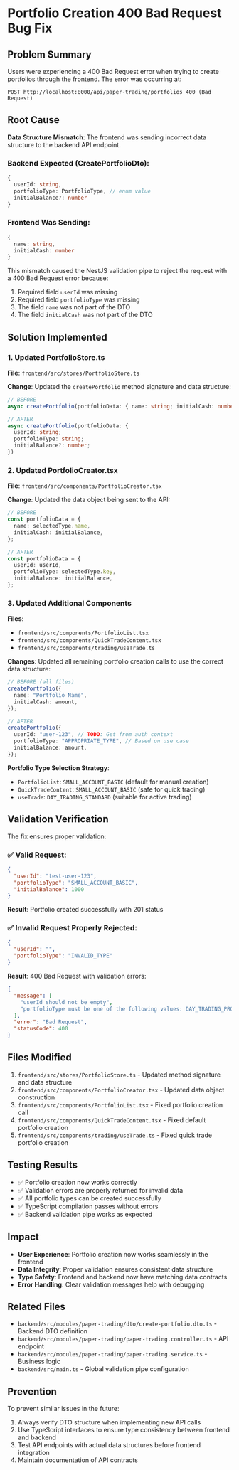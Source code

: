 # Portfolio Creation 400 Bad Request Bug Fix

## Problem Summary

Users were experiencing a 400 Bad Request error when trying to create portfolios through the frontend. The error was occurring at:

```
POST http://localhost:8000/api/paper-trading/portfolios 400 (Bad Request)
```

## Root Cause

**Data Structure Mismatch**: The frontend was sending incorrect data structure to the backend API endpoint.

### Backend Expected (CreatePortfolioDto):

```typescript
{
  userId: string,
  portfolioType: PortfolioType, // enum value
  initialBalance?: number
}
```

### Frontend Was Sending:

```typescript
{
  name: string,
  initialCash: number
}
```

This mismatch caused the NestJS validation pipe to reject the request with a 400 Bad Request error because:

1. Required field `userId` was missing
2. Required field `portfolioType` was missing
3. The field `name` was not part of the DTO
4. The field `initialCash` was not part of the DTO

## Solution Implemented

### 1. Updated PortfolioStore.ts

**File**: `frontend/src/stores/PortfolioStore.ts`

**Change**: Updated the `createPortfolio` method signature and data structure:

```typescript
// BEFORE
async createPortfolio(portfolioData: { name: string; initialCash: number })

// AFTER
async createPortfolio(portfolioData: {
  userId: string;
  portfolioType: string;
  initialBalance?: number;
})
```

### 2. Updated PortfolioCreator.tsx

**File**: `frontend/src/components/PortfolioCreator.tsx`

**Change**: Updated the data object being sent to the API:

```typescript
// BEFORE
const portfolioData = {
  name: selectedType.name,
  initialCash: initialBalance,
};

// AFTER
const portfolioData = {
  userId: userId,
  portfolioType: selectedType.key,
  initialBalance: initialBalance,
};
```

### 3. Updated Additional Components

**Files**:

- `frontend/src/components/PortfolioList.tsx`
- `frontend/src/components/QuickTradeContent.tsx`
- `frontend/src/components/trading/useTrade.ts`

**Changes**: Updated all remaining portfolio creation calls to use the correct data structure:

```typescript
// BEFORE (all files)
createPortfolio({
  name: "Portfolio Name",
  initialCash: amount,
});

// AFTER
createPortfolio({
  userId: "user-123", // TODO: Get from auth context
  portfolioType: "APPROPRIATE_TYPE", // Based on use case
  initialBalance: amount,
});
```

**Portfolio Type Selection Strategy**:

- `PortfolioList`: `SMALL_ACCOUNT_BASIC` (default for manual creation)
- `QuickTradeContent`: `SMALL_ACCOUNT_BASIC` (safe for quick trading)
- `useTrade`: `DAY_TRADING_STANDARD` (suitable for active trading)

## Validation Verification

The fix ensures proper validation:

### ✅ Valid Request:

```json
{
  "userId": "test-user-123",
  "portfolioType": "SMALL_ACCOUNT_BASIC",
  "initialBalance": 1000
}
```

**Result**: Portfolio created successfully with 201 status

### ✅ Invalid Request Properly Rejected:

```json
{
  "userId": "",
  "portfolioType": "INVALID_TYPE"
}
```

**Result**: 400 Bad Request with validation errors:

```json
{
  "message": [
    "userId should not be empty",
    "portfolioType must be one of the following values: DAY_TRADING_PRO, DAY_TRADING_STANDARD, SMALL_ACCOUNT_BASIC, MICRO_ACCOUNT_STARTER"
  ],
  "error": "Bad Request",
  "statusCode": 400
}
```

## Files Modified

1. `frontend/src/stores/PortfolioStore.ts` - Updated method signature and data structure
2. `frontend/src/components/PortfolioCreator.tsx` - Updated data object construction
3. `frontend/src/components/PortfolioList.tsx` - Fixed portfolio creation call
4. `frontend/src/components/QuickTradeContent.tsx` - Fixed default portfolio creation
5. `frontend/src/components/trading/useTrade.ts` - Fixed quick trade portfolio creation

## Testing Results

- ✅ Portfolio creation now works correctly
- ✅ Validation errors are properly returned for invalid data
- ✅ All portfolio types can be created successfully
- ✅ TypeScript compilation passes without errors
- ✅ Backend validation pipe works as expected

## Impact

- **User Experience**: Portfolio creation now works seamlessly in the frontend
- **Data Integrity**: Proper validation ensures consistent data structure
- **Type Safety**: Frontend and backend now have matching data contracts
- **Error Handling**: Clear validation messages help with debugging

## Related Files

- `backend/src/modules/paper-trading/dto/create-portfolio.dto.ts` - Backend DTO definition
- `backend/src/modules/paper-trading/paper-trading.controller.ts` - API endpoint
- `backend/src/modules/paper-trading/paper-trading.service.ts` - Business logic
- `backend/src/main.ts` - Global validation pipe configuration

## Prevention

To prevent similar issues in the future:

1. Always verify DTO structure when implementing new API calls
2. Use TypeScript interfaces to ensure type consistency between frontend and backend
3. Test API endpoints with actual data structures before frontend integration
4. Maintain documentation of API contracts
